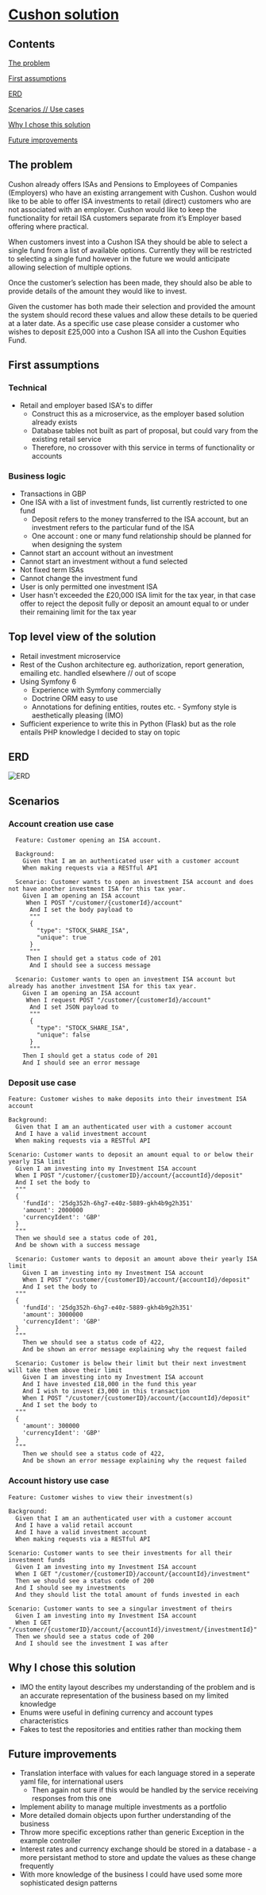 # [Cushon solution](https://github.com/mattsmartey13/cushon-solution)

## Contents
[The problem](#the-problem)

[First assumptions](#first-assumptions)

[ERD](#erd)

[Scenarios // Use cases](#scenarios)

[Why I chose this solution](#why-i-chose-this-solution)

[Future improvements](#future-improvements)

## The problem

Cushon already offers ISAs and Pensions to Employees of Companies (Employers) who have an existing arrangement with Cushon. 
Cushon would like to be able to offer ISA investments to retail (direct) customers who are not associated with an employer. 
Cushon would like to keep the functionality for retail ISA customers separate from it’s Employer based offering where practical.

When customers invest into a Cushon ISA they should be able to select a single fund from a list of available options. 
Currently they will be restricted to selecting a single fund however in the future we would anticipate allowing selection of multiple options.

Once the customer’s selection has been made, they should also be able to provide details of the amount they would like to invest.

Given the customer has both made their selection and provided the amount the system should record these values and allow these details to be queried at a later date. 
As a specific use case please consider a customer who wishes to deposit £25,000 into a Cushon ISA all into the Cushon Equities Fund.

## First assumptions
### Technical
- Retail and employer based ISA's to differ
  - Construct this as a microservice, as the employer based solution already exists
  - Database tables not built as part of proposal, but could vary from the existing retail service
  - Therefore, no crossover with this service in terms of functionality or accounts

### Business logic
- Transactions in GBP
- One ISA with a list of investment funds, list currently restricted to one fund
  - Deposit refers to the money transferred to the ISA account, but an investment refers to the particular fund of the ISA
  - One account : one or many fund relationship should be planned for when designing the system
- Cannot start an account without an investment
- Cannot start an investment without a fund selected
- Not fixed term ISAs
- Cannot change the investment fund
- User is only permitted one investment ISA
- User hasn't exceeded the £20,000 ISA limit for the tax year, in that case offer to reject the deposit fully or deposit an amount equal to or under their remaining limit for the tax year

## Top level view of the solution
- Retail investment microservice
- Rest of the Cushon architecture eg. authorization, report generation, emailing etc. handled elsewhere // out of scope
- Using Symfony 6
  - Experience with Symfony commercially 
  - Doctrine ORM easy to use
  - Annotations for defining entities, routes etc. - Symfony style is aesthetically pleasing (IMO)
- Sufficient experience to write this in Python (Flask) but as the role entails PHP knowledge I decided to stay on topic

## ERD
![ERD](/Cushon%20ERD.png)

## Scenarios
### Account creation use case
```gherkin
  Feature: Customer opening an ISA account.

  Background:
    Given that I am an authenticated user with a customer account
    When making requests via a RESTful API

  Scenario: Customer wants to open an investment ISA account and does not have another investment ISA for this tax year.
    Given I am opening an ISA account
     When I POST "/customer/{customerId}/account"
      And I set the body payload to
      """
      {
        "type": "STOCK_SHARE_ISA",
        "unique": true
      }
      """
     Then I should get a status code of 201
      And I should see a success message 
    
  Scenario: Customer wants to open an investment ISA account but already has another investment ISA for this tax year.
    Given I am opening an ISA account
     When I request POST "/customer/{customerId}/account"
      And I set JSON payload to
      """
      {
        "type": "STOCK_SHARE_ISA",
        "unique": false
      }
      """
    Then I should get a status code of 201
    And I should see an error message
```

### Deposit use case
```gherkin
Feature: Customer wishes to make deposits into their investment ISA account
  
Background:
  Given that I am an authenticated user with a customer account
  And I have a valid investment account
  When making requests via a RESTful API
  
Scenario: Customer wants to deposit an amount equal to or below their yearly ISA limit
  Given I am investing into my Investment ISA account
  When I POST "/customer/{customerID}/account/{accountId}/deposit"
  And I set the body to
  """
  {
    'fundId': '25dg352h-6hg7-e40z-5889-gkh4b9g2h351'
    'amount': 2000000
    'currencyIdent': 'GBP'
  }
  """
  Then we should see a status code of 201, 
  And be shown with a success message

  Scenario: Customer wants to deposit an amount above their yearly ISA limit
    Given I am investing into my Investment ISA account
    When I POST "/customer/{customerID}/account/{accountId}/deposit"
    And I set the body to
  """
  {
    'fundId': '25dg352h-6hg7-e40z-5889-gkh4b9g2h351'
    'amount': 3000000
    'currencyIdent': 'GBP'
  }
  """
    Then we should see a status code of 422,
    And be shown an error message explaining why the request failed

  Scenario: Customer is below their limit but their next investment will take them above their limit
    Given I am investing into my Investment ISA account
    And I have invested £18,000 in the fund this year
    And I wish to invest £3,000 in this transaction
    When I POST "/customer/{customerID}/account/{accountId}/deposit"
    And I set the body to
  """
  {
    'amount': 300000
    'currencyIdent': 'GBP'
  }
  """
    Then we should see a status code of 422,
    And be shown an error message explaining why the request failed
```

### Account history use case
```gherkin
Feature: Customer wishes to view their investment(s)
  
Background:
  Given that I am an authenticated user with a customer account
  And I have a valid retail account
  And I have a valid investment account
  When making requests via a RESTful API
  
Scenario: Customer wants to see their investments for all their investment funds
  Given I am investing into my Investment ISA account
  When I GET "/customer/{customerID}/account/{accountId}/investment"
  Then we should see a status code of 200
  And I should see my investments
  And they should list the total amount of funds invested in each
  
Scenario: Customer wants to see a singular investment of theirs
  Given I am investing into my Investment ISA account
  When I GET "/customer/{customerID}/account/{accountId}/investment/{investmentId}"
  Then we should see a status code of 200
  And I should see the investment I was after
```

## Why I chose this solution
- IMO the entity layout describes my understanding of the problem and is an accurate representation of the business based on my limited knowledge
- Enums were useful in defining currency and account types characteristics
- Fakes to test the repositories and entities rather than mocking them

## Future improvements
- Translation interface with values for each language stored in a seperate yaml file, for international users
  - Then again not sure if this would be handled by the service receiving responses from this one
- Implement ability to manage multiple investments as a portfolio
- More detailed domain objects upon further understanding of the business
- Throw more specific exceptions rather than generic Exception in the example controller
- Interest rates and currency exchange should be stored in a database - a more persistant method to store and update the values as these change frequently
- With more knowledge of the business I could have used some more sophisticated design patterns
